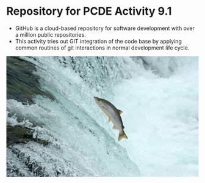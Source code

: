 # Repository for PCDE Activity 9.1

- GitHub is a cloud-based repository for software development with over a million public repositories.
- This activity tries out GIT integration of the code base by applying common routines of git interactions in normal development life cycle.

![Always look forward..](05_gettyimages_157180039_medium_resized.jpg)